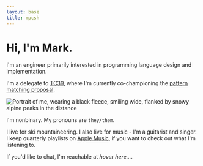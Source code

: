 ```yaml
---
layout: base
title: mpcsh
---
```


# Hi, I'm Mark.

I'm an engineer primarily interested in programming language design and implementation.

I'm a delegate to [TC39](https://tc39.es), where I'm currently co-championing the [pattern matching proposal](https://github.com/tc39/proposal-pattern-matching).

![Portrait of me, wearing a black fleece, smiling wide, flanked by snowy alpine peaks in the distance](/img/avatar.jpg)

I'm nonbinary. My pronouns are `they/them`.

I live for ski mountaineering. I also live for music - I'm a guitarist and singer. I keep quarterly playlists on [Apple Music](https://music.apple.com/profile/mpcsh), if you want to check out what I'm listening to.

If you'd like to chat, I'm reachable at <a id="addr" onmouseenter="fillAddr('YUdrPQ==')" onfocus="fillAddr('YUdrPQ==')" tabindex=0>_hover here..._</a>.
